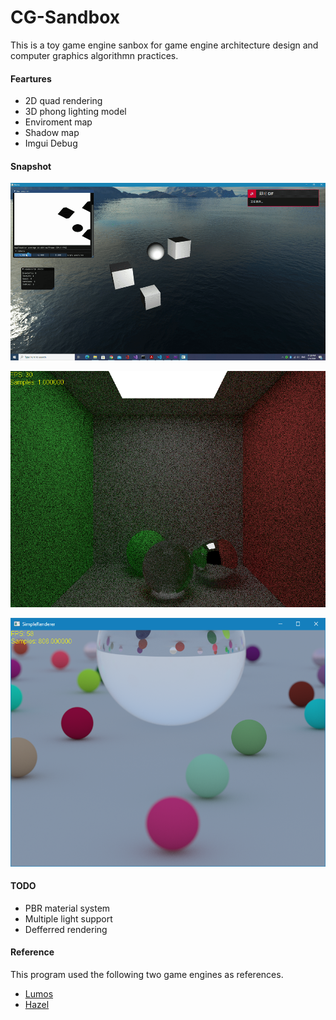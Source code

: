# CG-Sandbox

This is a toy game engine sanbox for game engine architecture design and computer graphics algorithmn practices.
#### Feartures
* 2D quad rendering
* 3D phong lighting model
* Enviroment map
* Shadow map
* Imgui Debug
  
#### Snapshot
![](resources/snapshot.gif)

![](resources/raytracing.png)

![](resources/progressive_raytracing.png)

#### TODO
* PBR material system
* Multiple light support
* Defferred rendering

#### Reference
This program used the following two game engines as references. 
*   [Lumos](https://github.com/jmorton06/Lumos)
*   [Hazel](https://github.com/TheCherno/Hazel)